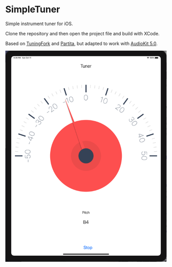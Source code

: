 # SimpleTuner
Simple instrument tuner for iOS.

Clone the repository and then open the project file and build with XCode.

Based on [TuningFork](https://github.com/comyar/TuningFork) and [Partita](https://github.com/comyar/Partita), but adapted to work with [AudioKit 5.0](https://github.com/AudioKit/AudioKit).

![](images/SimpleTunerScreenshot.png)
